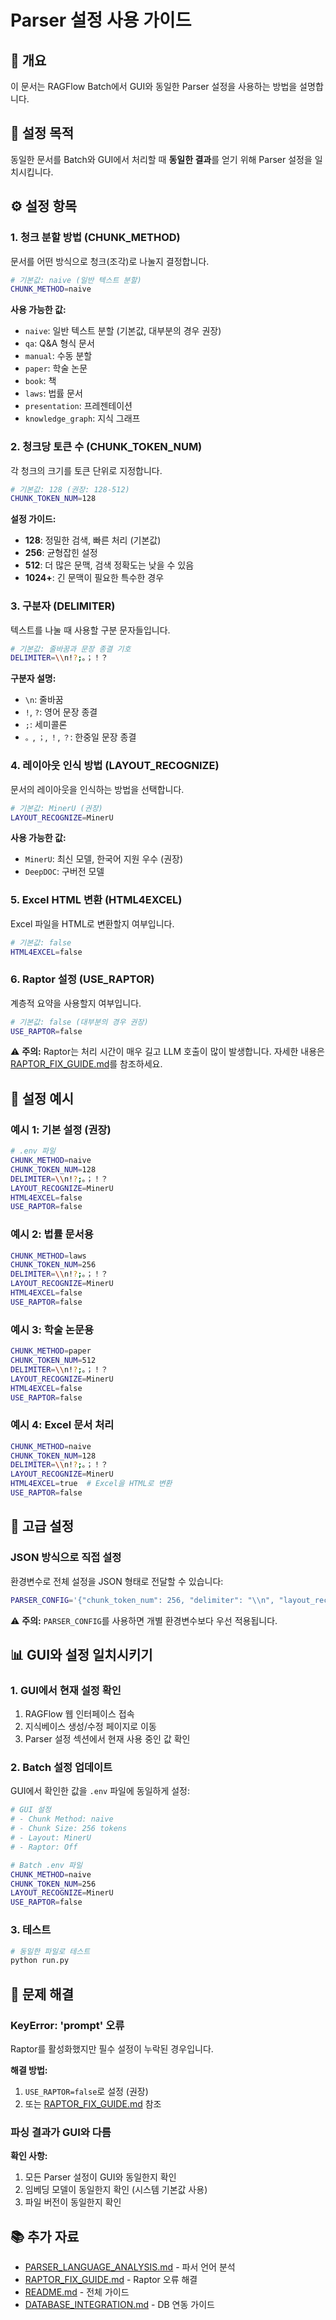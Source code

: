 # Parser 설정 사용 가이드

## 📖 개요

이 문서는 RAGFlow Batch에서 GUI와 동일한 Parser 설정을 사용하는 방법을 설명합니다.

## 🎯 설정 목적

동일한 문서를 Batch와 GUI에서 처리할 때 **동일한 결과**를 얻기 위해 Parser 설정을 일치시킵니다.

## ⚙️ 설정 항목

### 1. 청크 분할 방법 (CHUNK_METHOD)

문서를 어떤 방식으로 청크(조각)로 나눌지 결정합니다.

```bash
# 기본값: naive (일반 텍스트 분할)
CHUNK_METHOD=naive
```

**사용 가능한 값:**
- `naive`: 일반 텍스트 분할 (기본값, 대부분의 경우 권장)
- `qa`: Q&A 형식 문서
- `manual`: 수동 분할
- `paper`: 학술 논문
- `book`: 책
- `laws`: 법률 문서
- `presentation`: 프레젠테이션
- `knowledge_graph`: 지식 그래프

### 2. 청크당 토큰 수 (CHUNK_TOKEN_NUM)

각 청크의 크기를 토큰 단위로 지정합니다.

```bash
# 기본값: 128 (권장: 128-512)
CHUNK_TOKEN_NUM=128
```

**설정 가이드:**
- **128**: 정밀한 검색, 빠른 처리 (기본값)
- **256**: 균형잡힌 설정
- **512**: 더 많은 문맥, 검색 정확도는 낮을 수 있음
- **1024+**: 긴 문맥이 필요한 특수한 경우

### 3. 구분자 (DELIMITER)

텍스트를 나눌 때 사용할 구분 문자들입니다.

```bash
# 기본값: 줄바꿈과 문장 종결 기호
DELIMITER=\\n!?;。；！？
```

**구분자 설명:**
- `\n`: 줄바꿈
- `!`, `?`: 영어 문장 종결
- `;`: 세미콜론
- `。`, `；`, `！`, `？`: 한중일 문장 종결

### 4. 레이아웃 인식 방법 (LAYOUT_RECOGNIZE)

문서의 레이아웃을 인식하는 방법을 선택합니다.

```bash
# 기본값: MinerU (권장)
LAYOUT_RECOGNIZE=MinerU
```

**사용 가능한 값:**
- `MinerU`: 최신 모델, 한국어 지원 우수 (권장)
- `DeepDOC`: 구버전 모델

### 5. Excel HTML 변환 (HTML4EXCEL)

Excel 파일을 HTML로 변환할지 여부입니다.

```bash
# 기본값: false
HTML4EXCEL=false
```

### 6. Raptor 설정 (USE_RAPTOR)

계층적 요약을 사용할지 여부입니다.

```bash
# 기본값: false (대부분의 경우 권장)
USE_RAPTOR=false
```

⚠️  **주의:** Raptor는 처리 시간이 매우 길고 LLM 호출이 많이 발생합니다.
자세한 내용은 [RAPTOR_FIX_GUIDE.md](./RAPTOR_FIX_GUIDE.md)를 참조하세요.

## 📝 설정 예시

### 예시 1: 기본 설정 (권장)

```bash
# .env 파일
CHUNK_METHOD=naive
CHUNK_TOKEN_NUM=128
DELIMITER=\\n!?;。；！？
LAYOUT_RECOGNIZE=MinerU
HTML4EXCEL=false
USE_RAPTOR=false
```

### 예시 2: 법률 문서용

```bash
CHUNK_METHOD=laws
CHUNK_TOKEN_NUM=256
DELIMITER=\\n!?;。；！？
LAYOUT_RECOGNIZE=MinerU
HTML4EXCEL=false
USE_RAPTOR=false
```

### 예시 3: 학술 논문용

```bash
CHUNK_METHOD=paper
CHUNK_TOKEN_NUM=512
DELIMITER=\\n!?;。；！？
LAYOUT_RECOGNIZE=MinerU
HTML4EXCEL=false
USE_RAPTOR=false
```

### 예시 4: Excel 문서 처리

```bash
CHUNK_METHOD=naive
CHUNK_TOKEN_NUM=128
DELIMITER=\\n!?;。；！？
LAYOUT_RECOGNIZE=MinerU
HTML4EXCEL=true  # Excel을 HTML로 변환
USE_RAPTOR=false
```

## 🔧 고급 설정

### JSON 방식으로 직접 설정

환경변수로 전체 설정을 JSON 형태로 전달할 수 있습니다:

```bash
PARSER_CONFIG='{"chunk_token_num": 256, "delimiter": "\\n", "layout_recognize": "MinerU", "raptor": {"use_raptor": false}}'
```

⚠️  **주의:** `PARSER_CONFIG`를 사용하면 개별 환경변수보다 우선 적용됩니다.

## 📊 GUI와 설정 일치시키기

### 1. GUI에서 현재 설정 확인

1. RAGFlow 웹 인터페이스 접속
2. 지식베이스 생성/수정 페이지로 이동
3. Parser 설정 섹션에서 현재 사용 중인 값 확인

### 2. Batch 설정 업데이트

GUI에서 확인한 값을 `.env` 파일에 동일하게 설정:

```bash
# GUI 설정
# - Chunk Method: naive
# - Chunk Size: 256 tokens
# - Layout: MinerU
# - Raptor: Off

# Batch .env 파일
CHUNK_METHOD=naive
CHUNK_TOKEN_NUM=256
LAYOUT_RECOGNIZE=MinerU
USE_RAPTOR=false
```

### 3. 테스트

```bash
# 동일한 파일로 테스트
python run.py
```

## 🐛 문제 해결

### KeyError: 'prompt' 오류

Raptor를 활성화했지만 필수 설정이 누락된 경우입니다.

**해결 방법:**
1. `USE_RAPTOR=false`로 설정 (권장)
2. 또는 [RAPTOR_FIX_GUIDE.md](./RAPTOR_FIX_GUIDE.md) 참조

### 파싱 결과가 GUI와 다름

**확인 사항:**
1. 모든 Parser 설정이 GUI와 동일한지 확인
2. 임베딩 모델이 동일한지 확인 (시스템 기본값 사용)
3. 파일 버전이 동일한지 확인

## 📚 추가 자료

- [PARSER_LANGUAGE_ANALYSIS.md](./PARSER_LANGUAGE_ANALYSIS.md) - 파서 언어 분석
- [RAPTOR_FIX_GUIDE.md](./RAPTOR_FIX_GUIDE.md) - Raptor 오류 해결
- [README.md](../README.md) - 전체 가이드
- [DATABASE_INTEGRATION.md](./DATABASE_INTEGRATION.md) - DB 연동 가이드


